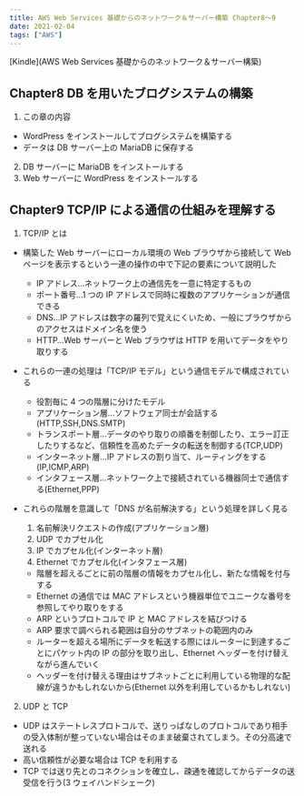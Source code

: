 ```yaml
---
title: AWS Web Services 基礎からのネットワーク＆サーバー構築 Chapter8～9
date: 2021-02-04
tags: ["AWS"]
---
```


[Kindle](AWS Web Services 基礎からのネットワーク＆サーバー構築)

## Chapter8 DB を用いたブログシステムの構築

1. この章の内容

- WordPress をインストールしてブログシステムを構築する
- データは DB サーバー上の MariaDB に保存する

2. DB サーバーに MariaDB をインストールする
3. Web サーバーに WordPress をインストールする

## Chapter9 TCP/IP による通信の仕組みを理解する

1. TCP/IP とは

- 構築した Web サーバーにローカル環境の Web ブラウザから接続して Web ページを表示するという一連の操作の中で下記の要素について説明した
  - IP アドレス…ネットワーク上の通信先を一意に特定するもの
  - ポート番号…1 つの IP アドレスで同時に複数のアプリケーションが通信できる
  - DNS…IP アドレスは数字の羅列で覚えにくいため、一般にブラウザからのアクセスはドメイン名を使う
  - HTTP…Web サーバーと Web ブラウザは HTTP を用いてデータをやり取りする
- これらの一連の処理は「TCP/IP モデル」という通信モデルで構成されている

  - 役割毎に 4 つの階層に分けたモデル
  - アプリケーション層…ソフトウェア同士が会話する(HTTP,SSH,DNS.SMTP)
  - トランスポート層…データのやり取りの順番を制御したり、エラー訂正したりするなど、信頼性を高めたデータの転送を制御する(TCP,UDP)
  - インターネット層…IP アドレスの割り当て、ルーティングをする(IP,ICMP,ARP)
  - インタフェース層…ネットワーク上で接続されている機器同士で通信する(Ethernet,PPP)

- これらの階層を意識して「DNS が名前解決する」という処理を詳しく見る
  1. 名前解決リクエストの作成(アプリケーション層)
  2. UDP でカプセル化
  3. IP でカプセル化(インターネット層)
  4. Ethernet でカプセル化(インタフェース層)
  - 階層を超えるごとに前の階層の情報をカプセル化し、新たな情報を付与する
  - Ethernet の通信では MAC アドレスという機器単位でユニークな番号を参照してやり取りをする
  - ARP というプロトコルで IP と MAC アドレスを結びつける
  - ARP 要求で調べられる範囲は自分のサブネットの範囲内のみ
  - ルーターを超える場所にデータを転送する際にはルーターに到達するごとにパケット内の IP の部分を取り出し、Ethernet ヘッダーを付け替えながら進んでいく
  - ヘッダーを付け替える理由はサブネットごとに利用している物理的な配線が違うかもしれないから(Ethernet 以外を利用しているかもしれない)

2. UDP と TCP

- UDP はステートレスプロトコルで、送りっぱなしのプロトコルであり相手の受入体制が整っていない場合はそのまま破棄されてしまう。その分高速で送れる
- 高い信頼性が必要な場合は TCP を利用する
- TCP では送り先とのコネクションを確立し、疎通を確認してからデータの送受信を行う(3 ウェイハンドシェーク)
